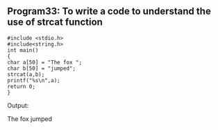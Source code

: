 ## Program33: To write a code to understand the use of strcat function
```
#include <stdio.h>
#include<string.h>
int main()
{
char a[50] = "The fox ";
char b[50] = "jumped";
strcat(a,b);
printf("%s\n",a);
return 0;
}
```
Output:

The fox jumped
